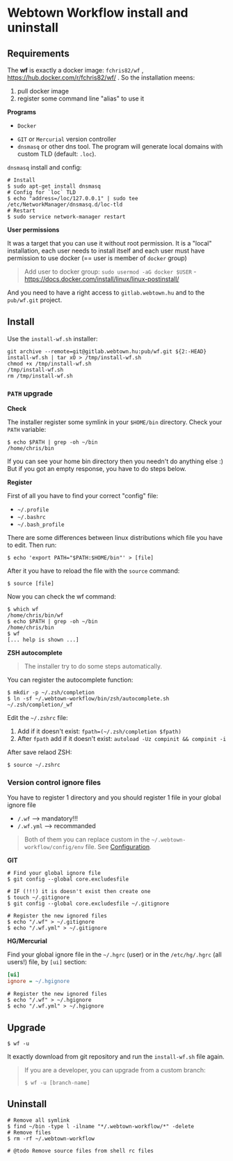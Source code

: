 Webtown Workflow install and uninstall
======================================

## Requirements

The **wf** is exactly a docker image: `fchris82/wf` , https://hub.docker.com/r/fchris82/wf/ . So the installation meens:

1. pull docker image
2. register some command line "alias" to use it

**Programs**

- `Docker`
<!-- TODO A mercurial még nincs! -->
- `GIT` or `Mercurial` version controller
- `dnsmasq` or other dns tool. The program will generate local domains with custom TLD (default: `.loc`).

`dnsmasq` install and config:

```shell
# Install
$ sudo apt-get install dnsmasq
# Config for `loc` TLD
$ echo "address=/loc/127.0.0.1" | sudo tee /etc/NetworkManager/dnsmasq.d/loc-tld
# Restart
$ sudo service network-manager restart
```

**User permissions**

It was a target that you can use it without root permission. It is a "local" installation, each user needs to install itself and each user must have permission to use docker (== user is member of `docker` group)

> Add user to docker group: `sudo usermod -aG docker $USER` - https://docs.docker.com/install/linux/linux-postinstall/

And you need to have a right access to `gitlab.webtown.hu` and to the `pub/wf.git` project.

## Install

Use the `install-wf.sh` installer:

    git archive --remote=git@gitlab.webtown.hu:pub/wf.git ${2:-HEAD} install-wf.sh | tar xO > /tmp/install-wf.sh
    chmod +x /tmp/install-wf.sh
    /tmp/install-wf.sh
    rm /tmp/install-wf.sh

### `PATH` upgrade

**Check**

The installer register some symlink in your `$HOME/bin` directory. Check your `PATH` variable:

    $ echo $PATH | grep -oh ~/bin
    /home/chris/bin

If you can see your home bin directory then you needn't do anything else :) But if you got an empty response, you have to do steps below.

**Register**

First of all you have to find your correct "config" file:

- `~/.profile`
- `~/.bashrc`
- `~/.bash_profile`

There are some differences between linux distributions which file you have to edit. Then run:

    $ echo 'export PATH="$PATH:$HOME/bin"' > [file]

After it you have to reload the file with the `source` command:

    $ source [file]

Now you can check the wf command:

    $ which wf
    /home/chris/bin/wf
    $ echo $PATH | grep -oh ~/bin
    /home/chris/bin
    $ wf
    [... help is shown ...]

**ZSH autocomplete**

> The installer try to do some steps automatically.

You can register the autocomplete function:

```shell
$ mkdir -p ~/.zsh/completion
$ ln -sf ~/.webtown-workflow/bin/zsh/autocomplete.sh ~/.zsh/completion/_wf
```

Edit the `~/.zshrc` file:

1. Add if it doesn't exist: `fpath=(~/.zsh/completion $fpath)`
2. After `fpath` add if it doesn't exist: `autoload -Uz compinit && compinit -i`

After save relaod ZSH:

```shell
$ source ~/.zshrc
```

### <a name="vcignore"></a>Version control ignore files

You have to register 1 directory and you should register 1 file in your global ignore file

- `/.wf` --> mandatory!!!
- `/.wf.yml` --> recommanded

> Both of them you can replace custom in the `~/.webtown-workflow/config/env` file. See [Configuration](/docs/wf-configuration.md).

**GIT**

```shell
# Find your global ignore file
$ git config --global core.excludesfile

# IF (!!!) it is doesn't exist then create one
$ touch ~/.gitignore
$ git config --global core.excludesfile ~/.gitignore

# Register the new ignored files
$ echo "/.wf" > ~/.gitignore
$ echo "/.wf.yml" > ~/.gitignore
```

**HG/Mercurial**

Find your global ignore file in the `~/.hgrc` (user) or in the `/etc/hg/.hgrc` (all users!) file, by `[ui]` section:

```ini
[ui]
ignore = ~/.hgignore
```

```shell
# Register the new ignored files
$ echo "/.wf" > ~/.hgignore
$ echo "/.wf.yml" > ~/.hgignore
```

## Upgrade

    $ wf -u

It exactly download from git repository and run the `install-wf.sh` file again.

> If you are a developer, you can upgrade from a custom branch:
>
> ```
> $ wf -u [branch-name]
> ```

## Uninstall

    # Remove all symlink
    $ find ~/bin -type l -ilname "*/.webtown-workflow/*" -delete
    # Remove files
    $ rm -rf ~/.webtown-workflow

    # @todo Remove source files from shell rc files

